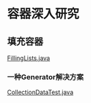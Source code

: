 # 容器深入研究
## 填充容器
[FillingLists.java](./FillingLists.java)

### 一种Generator解决方案
[CollectionDataTest.java](./CollectionDataTest.java)